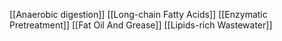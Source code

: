 [[Anaerobic digestion]]
[[Long-chain Fatty Acids]]
[[Enzymatic Pretreatment]]
[[Fat Oil And Grease]]
[[Lipids-rich Wastewater]]
